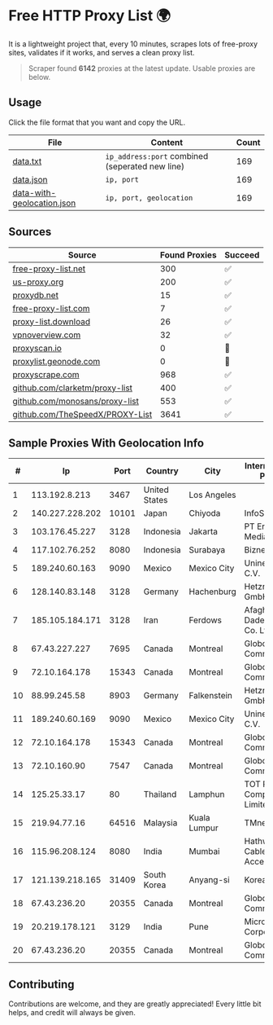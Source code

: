 
# Free HTTP Proxy List 🌍

It is a lightweight project that, every 10 minutes, scrapes lots of free-proxy sites, validates if it works, and serves a clean proxy list.


> Scraper found **6142** proxies at the latest update. Usable proxies are below.

## Usage

Click the file format that you want and copy the URL.


|File|Content|Count|
|----|-------|-----|
|[data.txt](https://raw.githubusercontent.com/themiralay/Proxy-List-World/master/data.txt)|`ip_address:port` combined (seperated new line)|169|
|[data.json](https://raw.githubusercontent.com/themiralay/Proxy-List-World/master/data.json)|`ip, port`|169|
|[data-with-geolocation.json](https://raw.githubusercontent.com/themiralay/Proxy-List-World/master/data-with-geolocation.json)|`ip, port, geolocation`|169|

## Sources

|Source|Found Proxies|Succeed|
|------|-------------|-------|
|[free-proxy-list.net](https://free-proxy-list.net)|300|✅|
|[us-proxy.org](https://www.us-proxy.org)|200|✅|
|[proxydb.net](http://proxydb.net)|15|✅|
|[free-proxy-list.com](https://free-proxy-list.com/?page=&port=&type%5B%5D=http&type%5B%5D=https&up_time=0&search=Search)|7|✅|
|[proxy-list.download](https://www.proxy-list.download/HTTP)|26|✅|
|[vpnoverview.com](https://vpnoverview.com/privacy/anonymous-browsing/free-proxy-servers)|32|✅|
|[proxyscan.io](https://www.proxyscan.io)|0|🚫|
|[proxylist.geonode.com](https://proxylist.geonode.com/api/proxy-list?limit=300&page=1&sort_by=lastChecked&sort_type=desc&protocols=http,https)|0|🚫|
|[proxyscrape.com](https://api.proxyscrape.com/v2/?request=displayproxies&protocol=http&timeout=10000&country=all&ssl=all&anonymity=all)|968|✅|
|[github.com/clarketm/proxy-list](https://raw.githubusercontent.com/clarketm/proxy-list/master/proxy-list-raw.txt)|400|✅|
|[github.com/monosans/proxy-list](https://raw.githubusercontent.com/monosans/proxy-list/main/proxies/http.txt)|553|✅|
|[github.com/TheSpeedX/PROXY-List](https://raw.githubusercontent.com/TheSpeedX/PROXY-List/master/http.txt)|3641|✅|


## Sample Proxies With Geolocation Info

|#|Ip|Port|Country|City|Internet Service Provider|
|-|--|----|-------|----|-------------------------|
|1|113.192.8.213|3467|United States|Los Angeles||
|2|140.227.228.202|10101|Japan|Chiyoda|InfoSphere|
|3|103.176.45.227|3128|Indonesia|Jakarta|PT Era Digital Media|
|4|117.102.76.252|8080|Indonesia|Surabaya|Biznet Networks|
|5|189.240.60.163|9090|Mexico|Mexico City|Uninet S.A. de C.V.|
|6|128.140.83.148|3128|Germany|Hachenburg|Hetzner Online GmbH|
|7|185.105.184.171|3128|Iran|Ferdows|Afagh Andish Dadeh Pardis Co. Ltd|
|8|67.43.227.227|7695|Canada|Montreal|GloboTech Communications|
|9|72.10.164.178|15343|Canada|Montreal|GloboTech Communications|
|10|88.99.245.58|8903|Germany|Falkenstein|Hetzner Online GmbH|
|11|189.240.60.169|9090|Mexico|Mexico City|Uninet S.A. de C.V.|
|12|72.10.164.178|15343|Canada|Montreal|GloboTech Communications|
|13|72.10.160.90|7547|Canada|Montreal|GloboTech Communications|
|14|125.25.33.17|80|Thailand|Lamphun|TOT Public Company Limited|
|15|219.94.77.16|64516|Malaysia|Kuala Lumpur|TMnet|
|16|115.96.208.124|8080|India|Mumbai|Hathway IP over Cable Internet Access|
|17|121.139.218.165|31409|South Korea|Anyang-si|Korea Telecom|
|18|67.43.236.20|20355|Canada|Montreal|GloboTech Communications|
|19|20.219.178.121|3129|India|Pune|Microsoft Corporation|
|20|67.43.236.20|20355|Canada|Montreal|GloboTech Communications|



## Contributing

Contributions are welcome, and they are greatly appreciated! Every
little bit helps, and credit will always be given.

